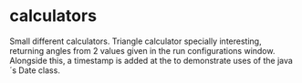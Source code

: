 # calculators

Small different calculators.
Triangle calculator specially interesting, returning angles from 2 values given in the run configurations window.
Alongside this, a timestamp is added at the to demonstrate uses of the java´s Date class.
